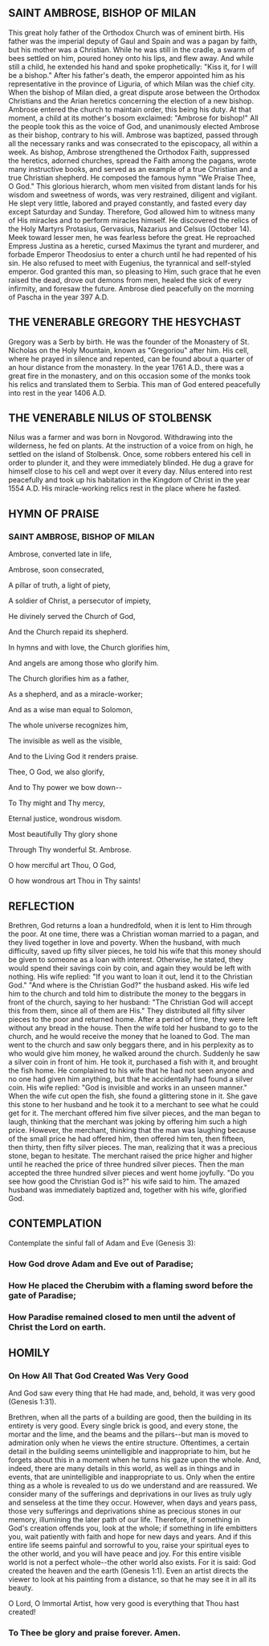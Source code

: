 ## SAINT AMBROSE, BISHOP OF MILAN

This great holy father of the Orthodox Church was of eminent birth. His father was the imperial deputy of Gaul and Spain and was a pagan by faith, but his mother was a Christian. While he was still in the cradle, a swarm of bees settled on him, poured honey onto his lips, and flew away. And while still a child, he extended his hand and spoke prophetically: "Kiss it, for I will be a bishop." After his father's death, the emperor appointed him as his representative in the province of Liguria, of which Milan was the chief city. When the bishop of Milan died, a great dispute arose between the Orthodox Christians and the Arian heretics concerning the election of a new bishop. Ambrose entered the church to maintain order, this being his duty. At that moment, a child at its mother's bosom exclaimed: "Ambrose for bishop!" All the people took this as the voice of God, and unanimously elected Ambrose as their bishop, contrary to his will. Ambrose was baptized, passed through all the necessary ranks and was consecrated to the episcopacy, all within a week. As bishop, Ambrose strengthened the Orthodox Faith, suppressed the heretics, adorned churches, spread the Faith among the pagans, wrote many instructive books, and served as an example of a true Christian and a true Christian shepherd. He composed the famous hymn "We Praise Thee, O God." This glorious hierarch, whom men visited from distant lands for his wisdom and sweetness of words, was very restrained, diligent and vigilant. He slept very little, labored and prayed constantly, and fasted every day except Saturday and Sunday. Therefore, God allowed him to witness many of His miracles and to perform miracles himself. He discovered the relics of the Holy Martyrs Protasius, Gervasius, Nazarius and Celsus (October 14). Meek toward lesser men, he was fearless before the great. He reproached Empress Justina as a heretic, cursed Maximus the tyrant and murderer, and forbade Emperor Theodosius to enter a church until he had repented of his sin. He also refused to meet with Eugenius, the tyrannical and self-styled emperor. God granted this man, so pleasing to Him, such grace that he even raised the dead, drove out demons from men, healed the sick of every infirmity, and foresaw the future. Ambrose died peacefully on the morning of Pascha in the year 397 A.D.

## THE VENERABLE GREGORY THE HESYCHAST

Gregory was a Serb by birth. He was the founder of the Monastery of St. Nicholas on the Holy Mountain, known as "Gregoriou" after him. His cell, where he prayed in silence and repented, can be found about a quarter of an hour distance from the monastery. In the year 1761 A.D., there was a great fire in the monastery, and on this occasion some of the monks took his relics and translated them to Serbia. This man of God entered peacefully into rest in the year 1406 A.D.

## THE VENERABLE NILUS OF STOLBENSK

Nilus was a farmer and was born in Novgorod. Withdrawing into the wilderness, he fed on plants. At the instruction of a voice from on high, he settled on the island of Stolbensk. Once, some robbers entered his cell in order to plunder it, and they were immediately blinded. He dug a grave for himself close to his cell and wept over it every day. Nilus entered into rest peacefully and took up his habitation in the Kingdom of Christ in the year 1554 A.D. His miracle-working relics rest in the place where he fasted.

## HYMN OF PRAISE

### SAINT AMBROSE, BISHOP OF MILAN

Ambrose, converted late in life,

Ambrose, soon consecrated,

A pillar of truth, a light of piety,

A soldier of Christ, a persecutor of impiety,

He divinely served the Church of God,

And the Church repaid its shepherd.

In hymns and with love, the Church glorifies him,

And angels are among those who glorify him.

The Church glorifies him as a father,

As a shepherd, and as a miracle-worker;

And as a wise man equal to Solomon,

The whole universe recognizes him,

The invisible as well as the visible,

And to the Living God it renders praise.

Thee, O God, we also glorify,

And to Thy power we bow down--

To Thy might and Thy mercy,

Eternal justice, wondrous wisdom.

Most beautifully Thy glory shone

Through Thy wonderful St. Ambrose.

O how merciful art Thou, O God,

O how wondrous art Thou in Thy saints!

## REFLECTION

Brethren, God returns a loan a hundredfold, when it is lent to Him through the poor. At one time, there was a Christian woman married to a pagan, and they lived together in love and poverty. When the husband, with much difficulty, saved up fifty silver pieces, he told his wife that this money should be given to someone as a loan with interest. Otherwise, he stated, they would spend their savings coin by coin, and again they would be left with nothing. His wife replied: "If you want to loan it out, lend it to the Christian God." "And where is the Christian God?" the husband asked. His wife led him to the church and told him to distribute the money to the beggars in front of the church, saying to her husband: "The Christian God will accept this from them, since all of them are His." They distributed all fifty silver pieces to the poor and returned home. After a period of time, they were left without any bread in the house. Then the wife told her husband to go to the church, and he would receive the money that he loaned to God. The man went to the church and saw only beggars there, and in his perplexity as to who would give him money, he walked around the church. Suddenly he saw a silver coin in front of him. He took it, purchased a fish with it, and brought the fish home. He complained to his wife that he had not seen anyone and no one had given him anything, but that he accidentally had found a silver coin. His wife replied: "God is invisible and works in an unseen manner." When the wife cut open the fish, she found a glittering stone in it. She gave this stone to her husband and he took it to a merchant to see what he could get for it. The merchant offered him five silver pieces, and the man began to laugh, thinking that the merchant was joking by offering him such a high price. However, the merchant, thinking that the man was laughing because of the small price he had offered him, then offered him ten, then fifteen, then thirty, then fifty silver pieces. The man, realizing that it was a precious stone, began to hesitate. The merchant raised the price higher and higher until he reached the price of three hundred silver pieces. Then the man accepted the three hundred silver pieces and went home joyfully. "Do you see how good the Christian God is?" his wife said to him. The amazed husband was immediately baptized and, together with his wife, glorified God.

## CONTEMPLATION

Contemplate the sinful fall of Adam and Eve (Genesis 3):

### How God drove Adam and Eve out of Paradise;

### How He placed the Cherubim with a flaming sword before the gate of Paradise;

### How Paradise remained closed to men until the advent of Christ the Lord on earth.

## HOMILY

### On How All That God Created Was Very Good

And God saw every thing that He had made, and, behold, it was very good (Genesis 1:31).

Brethren, when all the parts of a building are good, then the building in its entirety is very good. Every single brick is good, and every stone, the mortar and the lime, and the beams and the pillars--but man is moved to admiration only when he views the entire structure. Oftentimes, a certain detail in the building seems unintelligible and inappropriate to him, but he forgets about this in a moment when he turns his gaze upon the whole. And, indeed, there are many details in this world, as well as in things and in events, that are unintelligible and inappropriate to us. Only when the entire thing as a whole is revealed to us do we understand and are reassured. We consider many of the sufferings and deprivations in our lives as truly ugly and senseless at the time they occur. However, when days and years pass, those very sufferings and deprivations shine as precious stones in our memory, illumining the later path of our life. Therefore, if something in God's creation offends you, look at the whole; if something in life embitters you, wait patiently with faith and hope for new days and years. And if this entire life seems painful and sorrowful to you, raise your spiritual eyes to the other world, and you will have peace and joy. For this entire visible world is not a perfect whole--the other world also exists. For it is said: God created the heaven and the earth (Genesis 1:1). Even an artist directs the viewer to look at his painting from a distance, so that he may see it in all its beauty.

O Lord, O Immortal Artist, how very good is everything that Thou hast created!

### To Thee be glory and praise forever. Amen.
